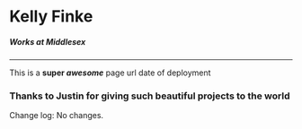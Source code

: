 # Kelly Finke
##### Works at Middlesex
___
This is a **super _awesome_** page
url
date of deployment
### Thanks to Justin for giving such beautiful projects to the world
Change log:
No changes.